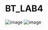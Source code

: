 # BT_LAB4
![image](https://user-images.githubusercontent.com/106478425/228130230-5ea25524-83c9-4f0b-a4fd-edf38b759961.png)
![image](https://user-images.githubusercontent.com/106478425/228130180-80bfe3a4-687c-4732-b930-1b7652d047f0.png)

